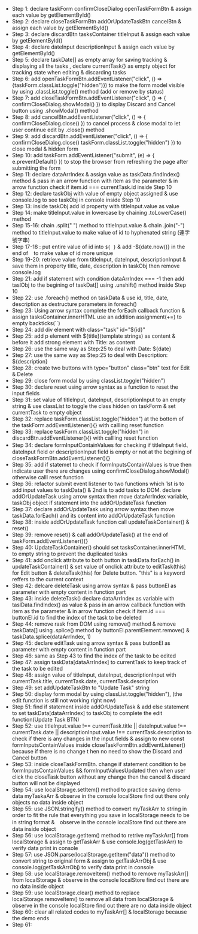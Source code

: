 - Step 1: declare taskForm confirmCloseDialog openTaskFormBtn & assign each value by getElementById()
- Step 2: declare closeTaskFormBtn addOrUpdateTaskBtn cancelBtn & assign each value by getElementById()
- Step 3: declare discardBtn tasksContainer titleInput & assign each value by getElementById()
- Step 4: declare dateInput descriptionInput & assign each value by getElementById()
- Step 5: declare taskDate[] as empty array for saving tracking & displaying all the tasks , declare currentTask{} as empty object for tracking state when editing & discarding tasks
- Step 6: add openTaskFormBtn.addEventListener("click", () =>{taskForm.classList.toggle("hidden")}) to make the form model visible by using .classList.toggle() method (add or remove by status)
- Step 7: add closeTaskFormBtn.addEventListener("click", () => { confirmCloseDialog.showModal() }) to display Discard and Cancel button using .showModal() method
- Step 8: add cancelBtn.addEventListener("click", () => { confirmCloseDialog.close() }) to cancel process & close modal to let user continue edit by .close() method
- Step 9: add discardBtn.addEventListener("click", () => { confirmCloseDialog.close() taskForm.classList.toggle("hidden")
}) to close modal & hidden form
- Step 10: add taskForm.addEventListener("submit", (e) => { e.preventDefault() }) to stop the browser from refreshing the page after submitting the form
- Step 11: declare dataArrIndex & assign value as taskData.findIndex() method & pass in an arrow function with item as the parameter & in arrow function check if item.id === currentTask.id inside Step 10
- Step 12: declare taskObj with value of empty object assigned & use console.log to see taskObj in console inside Step 10
- Step 13: inside taskObj add id property with titleInput.value as value
- Step 14: make titleInput.value in lowercase by chaining  .toLowerCase() method 
- Step 15-16: chain .split(" ") method to titleInput.value & chain .join("-") method to titleInput.value to make value of id to hyphenated string (連字號字串)
- Step 17-18 : put entire value of id into `${ }` & add -${date.now()} in the end of ` ` to make value of id more unique
- Step 19-20: retrieve value from titleInput, dateInput, descriptionInput & save them in property title, date, description in taskObj then remove console.log
- Step 21: add if statement with condition dataArrIndex === -1 then add taslObj to the begining of taskDat[] using .unshift() method inside Step 10
- Step 22: use .foreach() method on taskData & use id, title, date, description as destructure parameters in foreach()
- Step 23: Using arrow syntax complete the forEach callback function & assign tasksContainer.innerHTML use an addition assignment(+=) to empty backticks(``)
- Step 24: add div element with class="task" id="${id}"
- Step 25: add p element with ${title}(template strings) as content & before it add strong element with Title: as content
- Step 26: use the same way as Step:25 to deal with Date: ${date}
- Step 27: use the same way as Step:25 to deal with Description: ${description}
- Step 28: create two buttons with type="button" class="btn" text for Edit & Delete
- Step 29: close form modal by using classList.toggle("hidden")
- Step 30: declare reset using arrow syntax as a function to reset the input fields
- Step 31: set value of titleInput, dateInput, descriptionInput to an empty string & use classList to toggle the class hidden on taskForm & set currentTask to empty object
- Step 32: replace taskForm.classList.toggle("hidden") at the bottom of the taskForm.addEventListener(){} with callling reset function
- Step 33: replace taskForm.classList.toggle("hidden") in discardBtn.addEventListener(){} with callling reset function
- Step 34: declare formInputContainValues for checking if titleInput field、dateInput field or descriptionInput field is empty or not at the begining of closeTaskFormBtn.addEventListener(){} 
- Step 35: add if statemet to check if formInputsContainValues is true then indicate user there are changes using confirmCloseDialog.showModal() otherwise calll reset function
- Step 36: refactor submit event listener to two functions which 1st is to add input values to taskData() & 2nd is to add tasks to DOM. declare addOrUpdateTask using arrow syntax then move dataArrIndex variable, taskObj object if statement into the addOrUpdateTask function
- Step 37: declare addOrUpdateTask using arrow syntax then move taskData.forEach() and its content into addOrUpdateTask function
- Step 38: inside addOrUpdateTask function call updateTaskContainer() & reset()
- Step 39: remove reset() & call addOrUpdateTask() at the end of taskForm.addEventListener(){}
- Step 40: UpdateTaskContainer() should set tasksContainer.innerHTML to empty string to prevent the duplicated tasks
- Step 41: add onclick attribute to both button in taskData.forEach() in updateTaskContainer() & set value of onclick attribute to editTask(this) for Edit button & deleteTask(this) for Delete button. "this" is a keyword reffers to the current context 
- Step 42: delcare deleteTask using arrow syntax & pass buttonEl as parameter with empty content in function part
- Step 43: inside deleteTask() declare dataArrIndex as variable with taslData.findIndex() as value & pass in an arrow callback function with item as the parameter & in arrow function check if item.id === buttonEl.id to find the index of the task to be deleted
- Step 44: remove rask from DOM using remove() method & remove taskData[] using .splice() method by buttonEl.parentElement.remove() & taskData.splice(dataArrIndex, 1)
- Step 45: declare editTask using arrow syntax & pass buttonEl as parameter with empty content in function part
- Step 46: same as Step 43 to find the index of the task to be edited
- Step 47: assign taskData[dataArrIndex] to currentTask to keep track of the task to be edited
- Step 48: assign value of titleInput, dateInput, descriptionInput with currentTask.title, currentTask.date, currentTask.description 
- Step 49: set addUpdateTaskBtn to "Update Task" string
- Step 50: display form modal by using classList.toggle("hidden"), (the edit function is still not working right now)
- Step 51: find if statement inside addOrUpdateTask & add else statement to set taskData[dataArrIndex] to taskObj to complete the edit function(Update Task BTN)
- Step 52: use titleInput.value !== currentTask.title || dateInput.value !== currentTask.date || descriptionInput.value !== currentTask.description to check if there is any changes in the input fields & assign to new const formInputsContainValues inside closeTaskFormBtn.addEventListener() because if there is no change t hen no need to show the Discard and Cancel button
- Step 53: inside closeTaskFormBtn. change if statement condition to be formInputsContainValues && formInputValuesUpdated then when user click the closeTask button without any change then the cancel & discard button will not be displayed
- Step 54: use localStorage.setItem() method to practice saving demo data myTaskaArr & observe in the console localStore find out there only objects no data inside object
- Step 55: use JSON.stringify() method to convert myTaskArr to string in order to fit the rule that everything you save in localStorage needs to be in string format &　observe in the console localStore find out there are data inside object
- Step 56: use localStorage.getItem() method to retrive myTaskArr[] from localStorage & assign to getTaskArr & use console.log(getTaskArr) to verify data print in console
- Step 57: use JSON.parse(localStorage.getItem("data")) method to convert string to original form & assign to getTaskArrObj & use console.log(getTaskArrObj) to verify data print in console
- Step 58: use localStorage.removeItem() method to remove myTaskArr[] from localStorage & observe in the console localStore find out there are no data inside object
- Step 59: use localStorage.clear() method to replace localStorage.removeItem() to remove all data from localStorage & observe in the console localStore find out there are no data inside object
- Step 60: clear all related codes to myTaskArr[] & localStorage because the demo ends
- Step 61: 